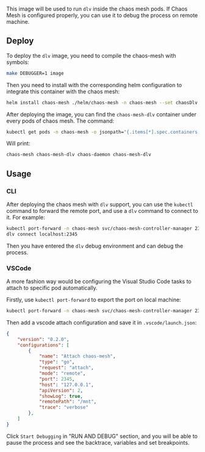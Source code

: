 This image will be used to run `dlv` inside the chaos mesh pods. If Chaos Mesh
is configured properly, you can use it to debug the process on remote machine.

## Deploy

To deploy the `dlv` image, you need to compile the chaos-mesh with symbols:

```bash
make DEBUGGER=1 image
```

Then you need to install with the corresponding helm configuration to integrate
this container with the chaos mesh:

```bash
helm install chaos-mesh ./helm/chaos-mesh -n chaos-mesh --set chaosDlv.enable=true
```

After deploying the image, you can find the `chaos-mesh-dlv` container under
every pods of chaos mesh. The command:

```bash
kubectl get pods -n chaos-mesh -o jsonpath="{.items[*].spec.containers[*].name}"
```

Will print:

```bash
chaos-mesh chaos-mesh-dlv chaos-daemon chaos-mesh-dlv
```

## Usage

### CLI

After deploying the chaos mesh with `dlv` support, you can use the `kubectl`
command to forward the remote port, and use a `dlv` command to connect to it.
For example:

```bash
kubectl port-forward -n chaos-mesh svc/chaos-mesh-controller-manager 2345:8000
dlv connect localhost:2345
```

Then you have entered the `dlv` debug environment and can debug the process.

### VSCode

A more fashion way would be configuring the Visual Studio Code tasks to attach
to specific pod automatically.

Firstly, use `kubectl port-forward` to export the port on local machine:

```bash
kubectl port-forward -n chaos-mesh svc/chaos-mesh-controller-manager 2345:8000
```

Then add a vscode attach configuration and save it in `.vscode/launch.json`:

```json
{
    "version": "0.2.0",
    "configurations": [
        {
            "name": "Attach chaos-mesh",
            "type": "go",
            "request": "attach",
            "mode": "remote",
            "port": 2345,
            "host": "127.0.0.1",
            "apiVersion": 2,
            "showLog": true,
            "remotePath": "/mnt",
            "trace": "verbose"
        },
    ]
}
```

Click `Start Debugging` in "RUN AND DEBUG" section, and you will be able to
pause the process and see the backtrace, variables and set breakpoints.
